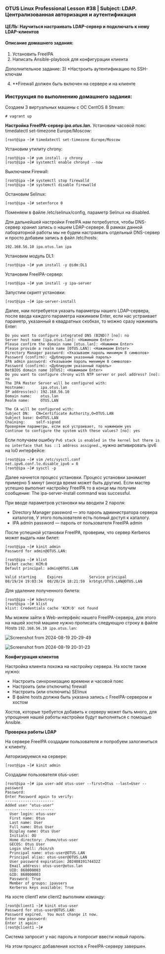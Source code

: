 ### OTUS Linux Professional Lesson #38 | Subject: LDAP. Централизованная авторизация и аутентификация

#### ЦЕЛЬ: Научиться настраивать LDAP-сервер и подключать к нему LDAP-клиентов

#### Описание домашнего задания:
1) Установить FreeIPA
2) Написать Ansible-playbook для конфигурации клиента

Дополнительное задание:
3) *Настроить аутентификацию по SSH-ключам

4) **Firewall должен быть включен на сервере и на клиенте

### Инструкция по выполнению домашнего задания:

Создаем 3 виртуальных машины с ОС CentOS 8 Stream:
```
# vagrant up
```
__Настройка FreeIPA-сервер _ipa.otus.lan_.__
Установим часовой пояс: timedatectl set-timezone Europe/Moscow:
```
[root@ipa ~]# timedatectl set-timezone Europe/Moscow
```
Установим утилиту chrony:
```
[root@ipa ~]# yum install -y chrony
[root@ipa ~]# systemctl enable chronyd --now
```
Выключаем Firewall:
```
[root@ipa ~]# systemctl stop firewalld
[root@ipa ~]# systemctl disable firewalld
```
Остановим Selinux:
```
[root@ipa ~]# setenforce 0
```
Поменяем в файле /etc/selinux/config, параметр Selinux на disabled.

Для дальнейшей настройки FreeIPA нам потребуется, чтобы DNS-сервер хранил запись о нашем LDAP-сервере. В рамках данной лабораторной работы мы не будем настраивать отдельный DNS-сервер и просто добавим запись в файл /etc/hosts:
```
192.168.56.10 ipa.otus.lan ipa
```
Установим модуль DL1:
```
[root@ipa ~]# yum install -y @idm:DL1
```
Установим FreeIPA-сервер:
```
[root@ipa ~]# yum install -y ipa-server
```
Запустим скрипт установки:
```
[root@ipa ~]# ipa-server-install
```
Далее, нам потребуется указать параметры нашего LDAP-сервера, после ввода каждого параметра нажимаем Enter, если нас устраивает параметр, указанный в квадратных скобках, то можно сразу нажимать Enter:
```
Do you want to configure integrated DNS (BIND)? [no]: no
Server host name [ipa.otus.lan]: <Нажимаем Enter>
Please confirm the domain name [otus.lan]: <Нажимем Enter>
Please provide a realm name [OTUS.LAN]: <Нажимаем Enter>
Directory Manager password: <Указываем пароль минимум 8 символов>
Password (confirm): <Дублируем указанный пароль>
IPA admin password: <Указываем пароль минимум 8 символов>
Password (confirm): <Дублируем указанный пароль>
NetBIOS domain name [OTUS]: <Нажимаем Enter>
Do you want to configure chrony with NTP server or pool address? [no]: no
The IPA Master Server will be configured with:
Hostname:       ipa.otus.lan
IP address(es): 192.168.56.10
Domain name:    otus.lan
Realm name:     OTUS.LAN

The CA will be configured with:
Subject DN:   CN=Certificate Authority,O=OTUS.LAN
Subject base: O=OTUS.LAN
Chaining:     self-signed
Проверяем параметры, если всё устраивает, то нажимаем yes
Continue to configure the system with these values? [no]: yes
```

Если получаем ошибку `Pv6 stack is enabled in the kernel but there is no interface that has ::1 address assigned.`, нужно активировать ipv6 на lo0 интерфейсе:
```
[root@ipa ~]# vim /etc/sysctl.conf
net.ipv6.conf.lo.disable_ipv6 = 0
[root@ipa ~]# sysctl -p
```
Далее начнется процесс установки. Процесс установки занимает примерно 5 минут (иногда время может быть другим). Если мастер успешно выполнит настройку FreeIPA то в конце мы получим сообщение: 
The ipa-server-install command was successful.

При вводе параметров установки мы вводили 2 пароля:
- Directory Manager password — это пароль администратора сервера каталогов, У этого пользователя есть полный доступ к каталогу.
- IPA admin password — пароль от пользователя FreeIPA admin

После успешной установки FreeIPA, проверим, что сервер Kerberos может выдать нам билет:
```
[root@ipa ~]# kinit admin
Password for admin@OTUS.LAN:

[root@ipa ~]# klist
Ticket cache: KCM:0
Default principal: admin@OTUS.LAN

Valid starting     Expires            Service principal
08/19/24 19:03:34  08/20/24 18:21:59  krbtgt/OTUS.LAN@OTUS.LAN
```
Для удаление полученного билета:
```
[root@ipa ~]# kdestroy
[root@ipa ~]# klist
klist: Credentials cache 'KCM:0' not found
```
Мы можем зайти в Web-интерфейс нашего FreeIPA-сервера, для этого на нашей хостой машине нужно прописать следующую строку в файле Hosts `192.168.56.10 ipa.otus.lan`:

![Screenshot from 2024-08-19 20-29-49](https://github.com/user-attachments/assets/7b8aa74e-a8f5-4cff-9a51-19eb460ff95c)

![Screenshot from 2024-08-19 20-31-23](https://github.com/user-attachments/assets/665d6ad8-508e-4aa4-acac-054560c11a90)

__Конфигурация клиентов__

Настройка клиента похожа на настройку сервера. На хосте также нужно:
- Настроить синхронизацию времени и часовой пояс
- Настроить (или отключить) firewall
- Настроить (или отключить) SElinux
- В файле hosts должна быть указана запись с FreeIPA-сервером и хостом

Хостов, которые требуется добавить к серверу может быть много, для упрощения нашей работы настройки будут выполняться с помощью Ansible. 

__Проверка работы LDAP__

На сервере FreeIPA создадим пользователя и попробуем залогиниться к клиенту. 

Авторизируемся на сервере:
```
[root@ipa ~]# kinit admin
```
Создадим пользователя otus-user:
```
[root@ipa ~]# ipa user-add otus-user --first=Otus --last=User --password
Password: 
Enter Password again to verify: 
----------------------
Added user "otus-user"
----------------------
  User login: otus-user
  First name: Otus
  Last name: User
  Full name: Otus User
  Display name: Otus User
  Initials: OU
  Home directory: /home/otus-user
  GECOS: Otus User
  Login shell: /bin/sh
  Principal name: otus-user@OTUS.LAN
  Principal alias: otus-user@OTUS.LAN
  User password expiration: 20240819174432Z
  Email address: otus-user@otus.lan
  UID: 868000003
  GID: 868000003
  Password: True
  Member of groups: ipausers
  Kerberos keys available: True
```
На хосте client1 или client2 выполним команду:
```
[root@client1 ~]# kinit otus-user
Password for otus-user@OTUS.LAN: 
Password expired.  You must change it now.
Enter new password: 
Enter it again: 
[root@client1 ~]#
```
Система запросит у нас пароль и попросит ввести новый пароль. 

На этом процесс добавления хостов к FreeIPA-серверу завершен.
